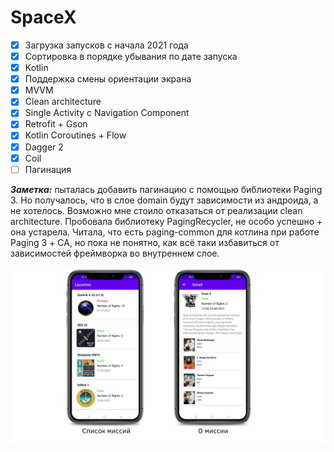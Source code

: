 # SpaceX

- [X] Загрузка запусков с начала 2021 года
- [X] Сортировка в порядке убывания по дате запуска
- [X] Kotlin
- [X] Поддержка смены ориентации экрана
- [X] MVVM
- [X] Clean architecture
- [X] Single Activity с Navigation Component
- [X] Retrofit + Gson
- [X] Kotlin Coroutines + Flow
- [X] Dagger 2
- [X] Coil
- [ ] Пагинация

***Заметка:*** пыталась добавить пагинацию с помощью библиотеки Paging 3. Но получалось, что в слое domain будут зависимости из андроида, а не хотелось. 
Возможно мне стоило отказаться от реализации сlean architecture. Пробовала библиотеку PagingRecycler, не особо успешно + она устарела. 
Читала, что есть paging-common для котлина при работе Paging 3 + СА, но пока не понятно, как всё таки избавиться от зависимостей фреймворка во внутреннем слое.


![](https://github.com/Zellka/SpaceX/blob/master/app.png)
